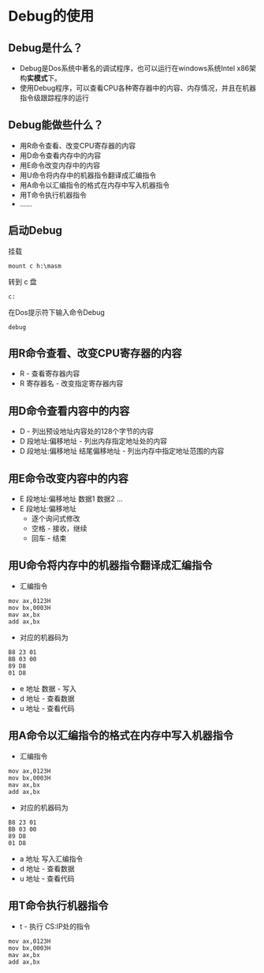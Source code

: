 # Debug的使用



## Debug是什么？



- Debug是Dos系统中著名的调试程序，也可以运行在windows系统Intel x86架构**实模式**下。
- 使用Debug程序，可以查看CPU各种寄存器中的内容、内存情况，并且在机器指令级跟踪程序的运行



## Debug能做些什么？



- 用R命令查看、改变CPU寄存器的内容
- 用D命令查看内存中的内容
- 用E命令改变内存中的内容
- 用U命令将内存中的机器指令翻译成汇编指令
- 用A命令以汇编指令的格式在内存中写入机器指令
- 用T命令执行机器指令
- ......



## 启动Debug



挂载

```shell
mount c h:\masm
```

转到 c 盘

```shell
c:
```

在Dos提示符下输入命令Debug

```shell
debug
```



## 用R命令查看、改变CPU寄存器的内容



- R - 查看寄存器内容
- R 寄存器名 - 改变指定寄存器内容



## 用D命令查看内容中的内容



- D - 列出预设地址内容处的128个字节的内容
- D 段地址:偏移地址 - 列出内存指定地址处的内容
- D 段地址:偏移地址 结尾偏移地址 - 列出内存中指定地址范围的内容



## 用E命令改变内容中的内容



- E 段地址:偏移地址 数据1 数据2 ...
- E 段地址:偏移地址
  - 逐个询问式修改
  - 空格 - 接收，继续
  - 回车 - 结束



## 用U命令将内存中的机器指令翻译成汇编指令



- 汇编指令

```assembly
mov ax,0123H
mov bx,0003H
mav ax,bx
add ax,bx
```



- 对应的机器码为

```assembly
B8 23 01
BB 03 00
89 D8
01 D8
```



- e 地址 数据 - 写入
- d 地址 - 查看数据
- u 地址 - 查看代码



## 用A命令以汇编指令的格式在内存中写入机器指令



- 汇编指令

```assembly
mov ax,0123H
mov bx,0003H
mav ax,bx
add ax,bx
```



- 对应的机器码为

```assembly
B8 23 01
BB 03 00
89 D8
01 D8
```



- a 地址 写入汇编指令
- d 地址 - 查看数据
- u 地址 - 查看代码



## 用T命令执行机器指令



- t - 执行 CS:IP处的指令

```assembly
mov ax,0123H
mov bx,0003H
mav ax,bx
add ax,bx
```

